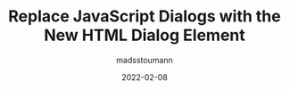 ---
author: madsstoumann
date: 2022-02-08
publisher: css
tags:
  - html
  - semantics
target_url: https://css-tricks.com/replace-javascript-dialogs-html-dialog-element/
title: Replace JavaScript Dialogs with the New HTML Dialog Element
---